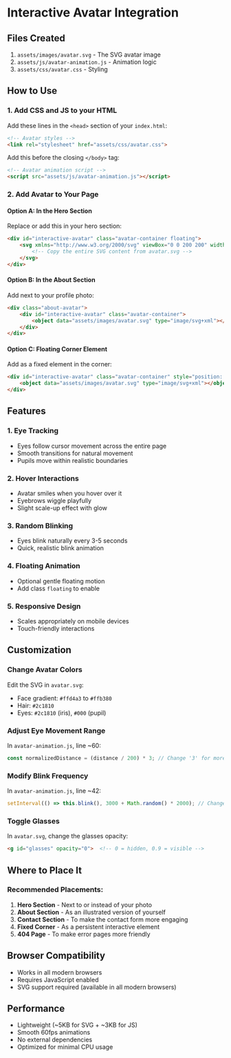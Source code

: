 # Interactive Avatar Integration

## Files Created
1. `assets/images/avatar.svg` - The SVG avatar image
2. `assets/js/avatar-animation.js` - Animation logic
3. `assets/css/avatar.css` - Styling

## How to Use

### 1. Add CSS and JS to your HTML

Add these lines in the `<head>` section of your `index.html`:

```html
<!-- Avatar styles -->
<link rel="stylesheet" href="assets/css/avatar.css">
```

Add this before the closing `</body>` tag:

```html
<!-- Avatar animation script -->
<script src="assets/js/avatar-animation.js"></script>
```

### 2. Add Avatar to Your Page

#### Option A: In the Hero Section
Replace or add this in your hero section:

```html
<div id="interactive-avatar" class="avatar-container floating">
    <svg xmlns="http://www.w3.org/2000/svg" viewBox="0 0 200 200" width="200" height="200">
        <!-- Copy the entire SVG content from avatar.svg -->
    </svg>
</div>
```

#### Option B: In the About Section
Add next to your profile photo:

```html
<div class="about-avatar">
    <div id="interactive-avatar" class="avatar-container">
        <object data="assets/images/avatar.svg" type="image/svg+xml"></object>
    </div>
</div>
```

#### Option C: Floating Corner Element
Add as a fixed element in the corner:

```html
<div id="interactive-avatar" class="avatar-container" style="position: fixed; bottom: 20px; right: 20px; z-index: 1000;">
    <object data="assets/images/avatar.svg" type="image/svg+xml"></object>
</div>
```

## Features

### 1. **Eye Tracking**
- Eyes follow cursor movement across the entire page
- Smooth transitions for natural movement
- Pupils move within realistic boundaries

### 2. **Hover Interactions**
- Avatar smiles when you hover over it
- Eyebrows wiggle playfully
- Slight scale-up effect with glow

### 3. **Random Blinking**
- Eyes blink naturally every 3-5 seconds
- Quick, realistic blink animation

### 4. **Floating Animation**
- Optional gentle floating motion
- Add class `floating` to enable

### 5. **Responsive Design**
- Scales appropriately on mobile devices
- Touch-friendly interactions

## Customization

### Change Avatar Colors
Edit the SVG in `avatar.svg`:
- Face gradient: `#ffd4a3` to `#ffb380`
- Hair: `#2c1810`
- Eyes: `#2c1810` (iris), `#000` (pupil)

### Adjust Eye Movement Range
In `avatar-animation.js`, line ~60:
```javascript
const normalizedDistance = (distance / 200) * 3; // Change '3' for more/less movement
```

### Modify Blink Frequency
In `avatar-animation.js`, line ~42:
```javascript
setInterval(() => this.blink(), 3000 + Math.random() * 2000); // Change timing
```

### Toggle Glasses
In `avatar.svg`, change the glasses opacity:
```html
<g id="glasses" opacity="0">  <!-- 0 = hidden, 0.9 = visible -->
```

## Where to Place It

### Recommended Placements:

1. **Hero Section** - Next to or instead of your photo
2. **About Section** - As an illustrated version of yourself
3. **Contact Section** - To make the contact form more engaging
4. **Fixed Corner** - As a persistent interactive element
5. **404 Page** - To make error pages more friendly

## Browser Compatibility
- Works in all modern browsers
- Requires JavaScript enabled
- SVG support required (available in all modern browsers)

## Performance
- Lightweight (~5KB for SVG + ~3KB for JS)
- Smooth 60fps animations
- No external dependencies
- Optimized for minimal CPU usage
